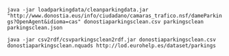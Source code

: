 `java -jar loadparkingdata/cleanparkingdata.jar "http://www.donostia.eus/info/ciudadano/camaras_trafico.nsf/dameParkings?OpenAgent&idioma=cas" donostiaparkingsclean.csv parkingsclean parkingsclean.json`

`java -jar csv2rdf/csvparkingsclean2rdf.jar donostiaparkingsclean.csv donostiaparkingsclean.nquads http://lod.eurohelp.es/dataset/parkings`

